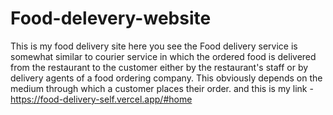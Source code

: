 # Food-delevery-website
This is my food delivery site here you see the Food delivery service is somewhat similar to courier service in which the ordered food is delivered from the restaurant to the customer either by the restaurant's staff or by delivery agents of a food ordering company.
This obviously depends on the medium through which a customer places their order.
and this is my link
-https://food-delivery-self.vercel.app/#home
